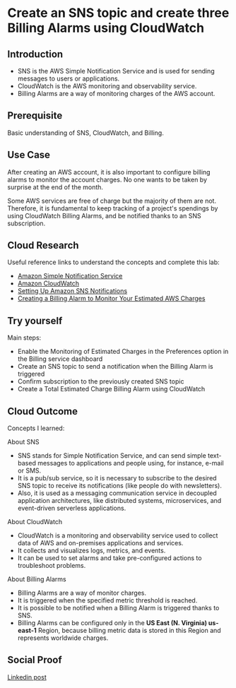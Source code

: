 # Create an SNS topic and create three Billing Alarms using CloudWatch

## Introduction

- SNS is the AWS Simple Notification Service and is used for sending messages to users or applications.
- CloudWatch is the AWS monitoring and observability service.
- Billing Alarms are a way of monitoring charges of the AWS account.

## Prerequisite

Basic understanding of SNS, CloudWatch, and Billing.

## Use Case

After creating an AWS account, it is also important to configure billing alarms to monitor the account charges. No one wants to be taken by surprise at the end of the month.

Some AWS services are free of charge but the majority of them are not. Therefore, it is fundamental to keep tracking of a project's spendings by using CloudWatch Billing Alarms, and be notified thanks to an SNS subscription.

## Cloud Research

Useful reference links to understand the concepts and complete this lab:

- [Amazon Simple Notification Service](https://aws.amazon.com/sns/)
- [Amazon CloudWatch](https://aws.amazon.com/cloudwatch/)
- [Setting Up Amazon SNS Notifications](https://docs.aws.amazon.com/AmazonCloudWatch/latest/monitoring/US_SetupSNS.html)
- [Creating a Billing Alarm to Monitor Your Estimated AWS Charges](https://docs.aws.amazon.com/AmazonCloudWatch/latest/monitoring/monitor_estimated_charges_with_cloudwatch.html)

## Try yourself

Main steps:

- Enable the Monitoring of Estimated Charges in the Preferences option in the Billing service dashboard
- Create an SNS topic to send a notification when the Billing Alarm is triggered
- Confirm subscription to the previously created SNS topic
- Create a Total Estimated Charge Billing Alarm using CloudWatch

## Cloud Outcome

Concepts I learned:

About SNS

- SNS stands for Simple Notification Service, and can send simple text-based messages to applications and people using, for instance, e-mail or SMS.
- It is a pub/sub service, so it is necessary to subscribe to the desired SNS topic to receive its notifications (like people do with newsletters).
- Also, it is used as a messaging communication service in decoupled application architectures, like distributed systems, microservices, and event-driven serverless applications.

About CloudWatch

- CloudWatch is a monitoring and observability service used to collect data of AWS and on-premises applications and services.
- It collects and visualizes logs, metrics, and events.
- It can be used to set alarms and take pre-configured actions to troubleshoot problems.

About Billing Alarms

- Billing Alarms are a way of monitor charges.
- It is triggered when the specified metric threshold is reached.
- It is possible to be notified when a Billing Alarm is triggered thanks to SNS.
- Billing Alarms can be configured only in the <b>US East (N. Virginia) us-east-1</b> Region, because billing metric data is stored in this Region and represents worldwide charges.

## Social Proof

[Linkedin post](https://www.linkedin.com/posts/marcio-almeida_oidani100daysofcloud-activity-6773784593637117952-evZI)
